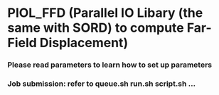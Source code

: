 # PIOL_FFD (Parallel IO Libary (the same with SORD) to compute Far-Field Displacement)

### Please read parameters to learn how to set up parameters

### Job submission: refer to queue.sh run.sh script.sh ...
